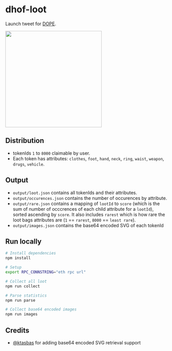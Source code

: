 # dhof-loot

Launch tweet for [DOPE](https://twitter.com/DennisonBertram/status/1432773242163445763).

<img src="https://pbs.twimg.com/media/E90OnuPX0AAUXG8?format=png&name=medium" width="300">

## Distribution

- tokenIds `1` to `8000` claimable by user.
- Each token has attributes: `clothes`, `foot`, `hand`, `neck`, `ring`, `waist`, `weapon`, `drugs`, `vehicle`.

## Output

- `output/loot.json` contains all tokenIds and their attributes.
- `output/occurences.json` contains the number of occurences by attribute.
- `output/rare.json` contains a mapping of `lootId` to `score` (which is the sum of number of occcrences of each child attribute for a `lootId`), sorted ascending by `score`. It also includes `rarest` which is how rare the loot bags attributes are (`1` == `rarest`, `8000` == `least rare`).
- `output/images.json` contains the base64 encoded SVG of each tokenId

## Run locally

```bash
# Install dependencies
npm install

# Setup
export RPC_CONNSTRING="eth rpc url"

# Collect all loot
npm run collect

# Parse statistics
npm run parse

# Collect base64 encoded images
npm run images
```

## Credits

- [@ktasbas](https://github.com/ktasbas) for adding base64 encoded SVG retrieval support
